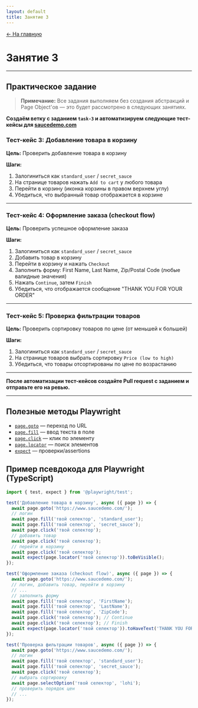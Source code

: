 ```yaml
---
layout: default
title: Занятие 3
---
```


<a href="{{ site.baseurl }}" class="main-link-home">&#8592; На главную</a>

# Занятие 3

---

## Практическое задание

> **Примечание:** Все задания выполняем без создания абстракций и Page Object'ов — это будет рассмотрено в следующих занятиях.

**Создаём ветку с заданием `task-3` и автоматизируем следующие тест-кейсы для [saucedemo.com](https://www.saucedemo.com/)**

### Тест-кейс 3: Добавление товара в корзину
**Цель:** Проверить добавление товара в корзину

**Шаги:**
1. Залогиниться как `standard_user` / `secret_sauce`
2. На странице товаров нажать `Add to cart` у любого товара
3. Перейти в корзину (иконка корзины в правом верхнем углу)
4. Убедиться, что выбранный товар отображается в корзине

---

### Тест-кейс 4: Оформление заказа (checkout flow)
**Цель:** Проверить успешное оформление заказа

**Шаги:**
1. Залогиниться как `standard_user` / `secret_sauce`
2. Добавить товар в корзину
3. Перейти в корзину и нажать `Checkout`
4. Заполнить форму: First Name, Last Name, Zip/Postal Code (любые валидные значения)
5. Нажать `Continue`, затем `Finish`
6. Убедиться, что отображается сообщение "THANK YOU FOR YOUR ORDER"

---

### Тест-кейс 5: Проверка фильтрации товаров
**Цель:** Проверить сортировку товаров по цене (от меньшей к большей)

**Шаги:**
1. Залогиниться как `standard_user` / `secret_sauce`
2. На странице товаров выбрать сортировку `Price (low to high)`
3. Убедиться, что товары отсортированы по цене по возрастанию

---

**После автоматизации тест-кейсов создайте Pull request с заданием и отправьте его на ревью.**

---

## Полезные методы Playwright

- [`page.goto`](https://playwright.dev/docs/api/class-page#page-goto) — переход по URL
- [`page.fill`](https://playwright.dev/docs/api/class-page#page-fill) — ввод текста в поле
- [`page.click`](https://playwright.dev/docs/api/class-page#page-click) — клик по элементу
- [`page.locator`](https://playwright.dev/docs/api/class-page#page-locator) — поиск элементов
- [`expect`](https://playwright.dev/docs/api/class-expect) — проверки/assertions

## Пример псевдокода для Playwright (TypeScript)

```ts
import { test, expect } from '@playwright/test';

test('Добавление товара в корзину', async ({ page }) => {
  await page.goto('https://www.saucedemo.com/');
  // логин
  await page.fill('твой селектор', 'standard_user');
  await page.fill('твой селектор', 'secret_sauce');
  await page.click('твой селектор');
  // добавить товар
  await page.click('твой селектор');
  // перейти в корзину
  await page.click('твой селектор');
  await expect(page.locator('твой селектор')).toBeVisible();
});

test('Оформление заказа (checkout flow)', async ({ page }) => {
  await page.goto('https://www.saucedemo.com/');
  // логин, добавить товар, перейти в корзину
  // ...
  // заполнить форму
  await page.fill('твой селектор', 'FirstName');
  await page.fill('твой селектор', 'LastName');
  await page.fill('твой селектор', 'ZipCode');
  await page.click('твой селектор'); // Continue
  await page.click('твой селектор'); // Finish
  await expect(page.locator('твой селектор')).toHaveText('THANK YOU FOR YOUR ORDER');
});

test('Проверка фильтрации товаров', async ({ page }) => {
  await page.goto('https://www.saucedemo.com/');
  // логин
  await page.fill('твой селектор', 'standard_user');
  await page.fill('твой селектор', 'secret_sauce');
  await page.click('твой селектор');
  // выбрать сортировку
  await page.selectOption('твой селектор', 'lohi');
  // проверить порядок цен
  // ...
});
```